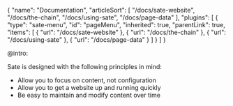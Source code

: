 {
    "name": "Documentation",
    "articleSort": [
        "/docs/sate-website",
        "/docs/the-chain",
        "/docs/using-sate",
        "/docs/page-data"
    ],
    "plugins": [
        {
            "type": "sate-menu",
            "id": "pageMenu",
            "inherited": true,
            "parentLink": true,
            "items": [
                {
                    "url": "/docs/sate-website"
                },
                {
                    "url": "/docs/the-chain"
                },
                {
                    "url": "/docs/using-sate"
                },
                {
                    "url": "/docs/page-data"
                }
            ]
        }
    ]
}

@intro:

Sate is designed with the following principles in mind:

 * Allow you to focus on content, not configuration
 * Allow you to get a website up and running quickly
 * Be easy to maintain and modify content over time

